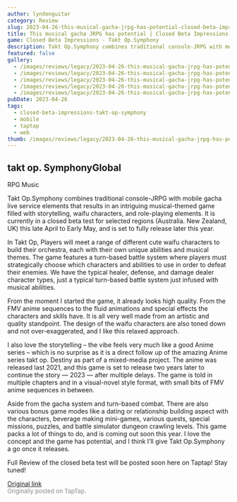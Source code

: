 ```yaml
---
author: lyndonguitar
category: Review
slug: 2023-04-26-this-musical-gacha-jrpg-has-potential-closed-beta-impressions-takt-opsymphony
title: This musical gacha JRPG has potential | Closed Beta Impressions - Takt Op.Symphony
game: Closed Beta Impressions - Takt Op.Symphony
description: Takt Op.Symphony combines traditional console-JRPG with mobile gacha live service elements that results in an intriguing musical-themed game filled with storytelling, waifu characters, and role-playing elements. It is currently in a closed beta test for selected regions (Australia. New Zealand, UK) this late April to Early May, and is set to fully release later this year.
featured: false
gallery:
  - /images/reviews/legacy/2023-04-26-this-musical-gacha-jrpg-has-potential--closed-beta-impressions---takt-opsymphony-0.avif
  - /images/reviews/legacy/2023-04-26-this-musical-gacha-jrpg-has-potential--closed-beta-impressions---takt-opsymphony-1.avif
  - /images/reviews/legacy/2023-04-26-this-musical-gacha-jrpg-has-potential--closed-beta-impressions---takt-opsymphony-2.avif
  - /images/reviews/legacy/2023-04-26-this-musical-gacha-jrpg-has-potential--closed-beta-impressions---takt-opsymphony-3.avif
  - /images/reviews/legacy/2023-04-26-this-musical-gacha-jrpg-has-potential--closed-beta-impressions---takt-opsymphony-4.avif
pubDate: 2023-04-26
tags:
  - closed-beta-impressions-takt-op-symphony
  - mobile
  - taptap
  - web
thumb: /images/reviews/legacy/2023-04-26-this-musical-gacha-jrpg-has-potential--closed-beta-impressions---takt-opsymphony-0.avif
---
```


takt op. SymphonyGlobal
--
RPG
Music

Takt Op.Symphony combines traditional console-JRPG with mobile gacha live service elements that results in an intriguing musical-themed game filled with storytelling, waifu characters, and role-playing elements. It is currently in a closed beta test for selected regions (Australia. New Zealand, UK) this late April to Early May, and is set to fully release later this year.

In Takt Op, Players will meet a range of different cute waifu characters to build their orchestra, each with their own unique abilities and musical themes. The game features a turn-based battle system where players must strategically choose which characters and abilities to use in order to defeat their enemies. We have the typical healer, defense, and damage dealer character types, just a typical turn-based battle system just infused with musical abilities.

From the moment I started the game, it already looks high quality. From the FMV anime sequences to the fluid animations and special effects the characters and skills have. It is all very well made from an artistic and quality standpoint. The design of the waifu characters are also toned down and not over-exaggerated, and I like this relaxed approach.

I also love the storytelling – the vibe feels very much like a good Anime series – which is no surprise as it is a direct follow up of the amazing Anime series takt op. Destiny as part of a mixed-media project. The anime was released last 2021, and this game is set to release two years later to continue the story — 2023 — after multiple delays. The game is told in multiple chapters and in a visual-novel style format, with small bits of FMV anime sequences in between.

Aside from the gacha system and turn-based combat. There are also various bonus game modes like a dating or relationship building aspect with the characters, beverage making mini-games, various quests, special missions, puzzles, and battle simulator dungeon crawling levels. This game packs a lot of things to do, and is coming out soon this year. I love the concept and the game has potential, and I think I’ll give Takt Op.Symphony a go once it releases.

Full Review of the closed beta test will be posted soon here on Taptap! Stay tuned!

[Original link](https://www.taptap.io/post/5251292)<br><span style="font-size: 0.95em; color: #888;">Originally posted on TapTap.</span>